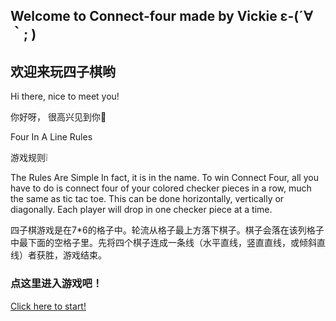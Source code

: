 ## Welcome to Connect-four made by Vickie ε-(´∀｀; )
## 欢迎来玩四子棋哟

Hi there, nice to meet you!

你好呀， 很高兴见到你👋


Four In A Line Rules

游戏规则❕

The Rules Are Simple
In fact, it is in the name. To win Connect Four, all you have to do is connect four of your colored checker pieces in a row,
much the same as tic tac toe. This can be done horizontally, vertically or diagonally. Each player will drop in one checker
piece at a time.

四子棋游戏是在7*6的格子中。轮流从格子最上方落下棋子。棋子会落在该列格子中最下面的空格子里。先将四个棋子连成一条线（水平直线，竖直直线，或倾斜直线）者获胜，游戏结束。


### 点这里进入游戏吧！
[Click here to start!](http://yuc434.github.io/connect-four/test.html)



